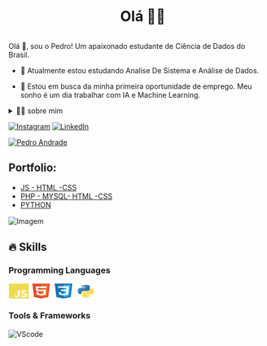 <!--título-->
<div id="user-content-toc">
  <ul align="center">
    <summary><h1 style="display: inline-block">Olá 🙌🏼 </h1></summary>
</div>

<!-- Presentation -->
<p>
  Olá 👋, sou o Pedro! Um apaixonado estudante de Ciência de Dados do Brasil.

   - 🌱 Atualmente estou estudando Analise De Sistema e Análise de Dados.

   - 🔭 Estou em busca da minha primeira oportunidade de emprego. Meu sonho é um dia trabalhar com IA e Machine Learning.
</p>

<!-- Dropdown -->
<details>
  <summary>👨‍💻 sobre mim</summary>

  - ⚡Gosto de ler, seja mangá ou quadrinhos, além de assistir filmes e jogar! Acredito que nossos interesses pessoais contribuem para uma percepção mais apurada das coisas e para a resolução de problemas. \o/
</details>

<!-- Links -->

[![Instagram](https://img.shields.io/badge/Instagram-E4405F?style=for-the-badge&logo=instagram&logoColor=white)](https://www.instagram.com/pedroandradesales/)
[![LinkedIn](https://img.shields.io/badge/LinkedIn-0077B5?style=for-the-badge&logo=linkedin&logoColor=white)](https://www.linkedin.com/in/pedro-andrade-914795223/)


<!-- GithubStats -->

[![Pedro Andrade](https://github-readme-stats.vercel.app/api?username=Pedroandradeproj)](https://github.com/Pedroandradeproj/github-readme-stats)

<!-- Portfolio -->
## Portfolio:
- [JS - HTML -CSS](https://github.com/Pedroandradeproj/front-end)
- [PHP - MYSQL- HTML -CSS](https://github.com/Pedroandradeproj/PHP)
- [PYTHON](https://github.com/Pedroandradeproj/python.wiki.pedro)


<!-- GIF -->
<p align="left">
  <img align="center" src="https://pixabay.com/gifs/get/gba884e3226603b7e2ef4616a641df9f117d260d6172fdc4efa3a7ef515c10c864eede021c9402e478cb66389c21f1d04_256.gif" alt="Imagem">
</p>

## 🔥 Skills
<!-- Skills: Programming Languages -->
  <div style="flex-basis: 48%;">
    <h3>Programming Languages</h3>
    <img align="center" alt="Js" height="30" width="40" src="https://raw.githubusercontent.com/devicons/devicon/master/icons/javascript/javascript-plain.svg">
    <img align="center" alt="HTML" height="30" width="40" src="https://raw.githubusercontent.com/devicons/devicon/master/icons/html5/html5-original.svg">
    <img align="center" alt="CSS" height="30" width="40" src="https://raw.githubusercontent.com/devicons/devicon/master/icons/css3/css3-original.svg">
    <img align="center" alt="Python" height="30" width="40" src="https://raw.githubusercontent.com/devicons/devicon/master/icons/python/python-original.svg">
    
    
  </div>
  
  <!-- Skills: Tools & Frameworks -->
  <div style="flex-basis: 48%;">
    <h3>Tools & Frameworks</h3>
    <img align="center" alt="VScode" height="30" width="40" src="https://cdn.jsdelivr.net/gh/devicons/devicon/icons/vscode/vscode-original.svg">
  </div>
  
  
  
